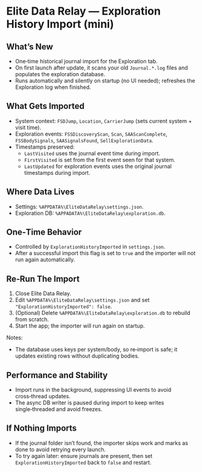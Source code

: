 # Elite Data Relay — Exploration History Import (mini)

## What’s New
- One‑time historical journal import for the Exploration tab.
- On first launch after update, it scans your old `Journal.*.log` files and populates the exploration database.
- Runs automatically and silently on startup (no UI needed); refreshes the Exploration log when finished.

## What Gets Imported
- System context: `FSDJump`, `Location`, `CarrierJump` (sets current system + visit time).
- Exploration events: `FSSDiscoveryScan`, `Scan`, `SAAScanComplete`, `FSSBodySignals`, `SAASignalsFound`, `SellExplorationData`.
- Timestamps preserved:
  - `LastVisited` uses the journal event time during import.
  - `FirstVisited` is set from the first event seen for that system.
  - `LastUpdated` for exploration events uses the original journal timestamps during import.

## Where Data Lives
- Settings: `%APPDATA%\EliteDataRelay\settings.json`.
- Exploration DB: `%APPADATA%\EliteDataRelay\exploration.db`.

## One‑Time Behavior
- Controlled by `ExplorationHistoryImported` in `settings.json`.
- After a successful import this flag is set to `true` and the importer will not run again automatically.

## Re‑Run The Import
1) Close Elite Data Relay.
2) Edit `%APPDATA%\EliteDataRelay\settings.json` and set `"ExplorationHistoryImported": false`.
3) (Optional) Delete `%APPDATA%\EliteDataRelay\exploration.db` to rebuild from scratch.
4) Start the app; the importer will run again on startup.

Notes:
- The database uses keys per system/body, so re‑import is safe; it updates existing rows without duplicating bodies.

## Performance and Stability
- Import runs in the background, suppressing UI events to avoid cross‑thread updates.
- The async DB writer is paused during import to keep writes single‑threaded and avoid freezes.

## If Nothing Imports
- If the journal folder isn’t found, the importer skips work and marks as done to avoid retrying every launch.
- To try again later: ensure journals are present, then set `ExplorationHistoryImported` back to `false` and restart.
